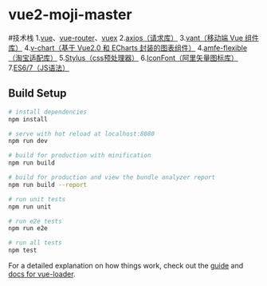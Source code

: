 # vue2-moji-master
#技术栈
1.[vue](https://cn.vuejs.org/v2/guide/)、[vue-router](https://router.vuejs.org/zh/guide/)、[vuex](https://vuex.vuejs.org/zh/)
2.[axios（请求库）](https://github.com/axios/axios)
3.[vant（移动端 Vue 组件库）](https://youzan.github.io/vant/#/zh-CN/)
4.[v-chart（基于 Vue2.0 和 ECharts 封装的图表组件）](https://v-charts.js.org/#/)
4.[amfe-flexible（淘宝适配库）](https://github.com/amfe/lib-flexible)
5.[Stylus（css预处理器）](https://stylus-lang.com/)
6.[IconFont（阿里矢量图标库）](https://www.iconfont.cn/)
7.[ES6/7（JS语法）](https://es6.ruanyifeng.com/)


## Build Setup

``` bash
# install dependencies
npm install

# serve with hot reload at localhost:8080
npm run dev

# build for production with minification
npm run build

# build for production and view the bundle analyzer report
npm run build --report

# run unit tests
npm run unit

# run e2e tests
npm run e2e

# run all tests
npm test
```

For a detailed explanation on how things work, check out the [guide](http://vuejs-templates.github.io/webpack/) and [docs for vue-loader](http://vuejs.github.io/vue-loader).
